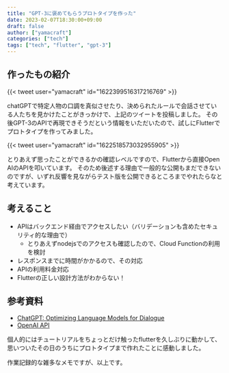 ```yaml
---
title: "GPT-3に褒めてもらうプロトタイプを作った"
date: 2023-02-07T18:30:00+09:00
draft: false
author: ["yamacraft"]
categories: ["tech"]
tags: ["tech", "flutter", "gpt-3"]
---
```


## 作ったもの紹介

{{< tweet user="yamacraft" id="1622399516317216769" >}}

chatGPTで特定人物の口調を真似させたり、決められたルールで会話させている人たちを見かけたことがきっかけで、上記のツイートを投稿しました。
その後GPT-3のAPIで再現できそうだという情報をいただいたので、試しにFlutterでプロトタイプを作ってみました。

{{< tweet user="yamacraft" id="1622518573032955905" >}}

とりあえず思ったことができるかの確認レベルですので、Flutterから直接Open AIのAPIを叩いています。
そのため後述する理由で一般的な公開もまだできないのですが、いずれ反響を見ながらテスト版を公開できるところまでやれたらなと考えています。

## 考えること

- APIはバックエンド経由でアクセスしたい（バリデーションも含めたセキュリティ的な理由で）
  - とりあえずnodejsでのアクセスも確認したので、Cloud Functionの利用を検討
- レスポンスまでに時間がかかるので、その対応
- APIの利用料金対応
- Flutterの正しい設計方法がわからない！

## 参考資料

- [ChatGPT: Optimizing Language Models for Dialogue](https://openai.com/blog/chatgpt/)
- [OpenAI API](https://openai.com/api/)

個人的にはチュートリアルをちょっとだけ触ったflutterを久しぶりに動かして、思いついたその日のうちにプロトタイプまで作れたことに感動しました。

作業記録的な雑多なメモですが、以上です。